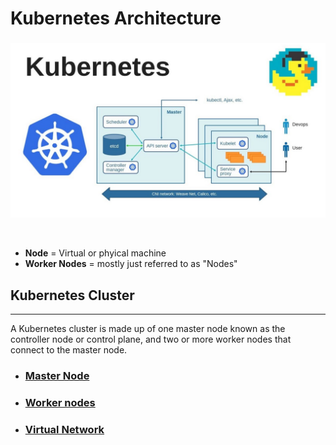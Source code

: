 # Kubernetes __Architecture__

<p align="center">
    <img src="../k8s-images\Better-k8s-cluster.jpeg" width="700px"/>
</p>
<br>

- __Node__ = Virtual or phyical machine
- __Worker Nodes__ = mostly just referred to as "Nodes"

## __Kubernetes Cluster__
---
A Kubernetes cluster is made up of one master node known as the controller node or control plane, and two or more worker nodes that connect to the master node. 

- ### __[Master Node](./master_node.md)__

- ### __[Worker nodes](./worker-nodes.md)__

- ### __[Virtual Network](./virtual_network.md)__

